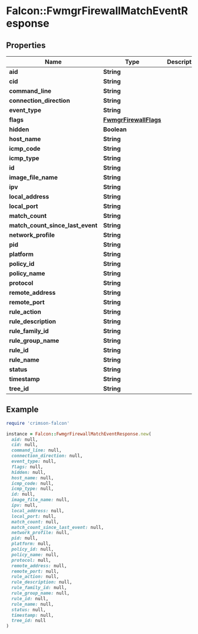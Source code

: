 # Falcon::FwmgrFirewallMatchEventResponse

## Properties

| Name | Type | Description | Notes |
| ---- | ---- | ----------- | ----- |
| **aid** | **String** |  |  |
| **cid** | **String** |  |  |
| **command_line** | **String** |  |  |
| **connection_direction** | **String** |  |  |
| **event_type** | **String** |  |  |
| **flags** | [**FwmgrFirewallFlags**](FwmgrFirewallFlags.md) |  |  |
| **hidden** | **Boolean** |  |  |
| **host_name** | **String** |  |  |
| **icmp_code** | **String** |  |  |
| **icmp_type** | **String** |  |  |
| **id** | **String** |  |  |
| **image_file_name** | **String** |  |  |
| **ipv** | **String** |  |  |
| **local_address** | **String** |  |  |
| **local_port** | **String** |  |  |
| **match_count** | **String** |  |  |
| **match_count_since_last_event** | **String** |  |  |
| **network_profile** | **String** |  |  |
| **pid** | **String** |  |  |
| **platform** | **String** |  |  |
| **policy_id** | **String** |  |  |
| **policy_name** | **String** |  |  |
| **protocol** | **String** |  |  |
| **remote_address** | **String** |  |  |
| **remote_port** | **String** |  |  |
| **rule_action** | **String** |  |  |
| **rule_description** | **String** |  |  |
| **rule_family_id** | **String** |  |  |
| **rule_group_name** | **String** |  |  |
| **rule_id** | **String** |  |  |
| **rule_name** | **String** |  |  |
| **status** | **String** |  |  |
| **timestamp** | **String** |  |  |
| **tree_id** | **String** |  |  |

## Example

```ruby
require 'crimson-falcon'

instance = Falcon::FwmgrFirewallMatchEventResponse.new(
  aid: null,
  cid: null,
  command_line: null,
  connection_direction: null,
  event_type: null,
  flags: null,
  hidden: null,
  host_name: null,
  icmp_code: null,
  icmp_type: null,
  id: null,
  image_file_name: null,
  ipv: null,
  local_address: null,
  local_port: null,
  match_count: null,
  match_count_since_last_event: null,
  network_profile: null,
  pid: null,
  platform: null,
  policy_id: null,
  policy_name: null,
  protocol: null,
  remote_address: null,
  remote_port: null,
  rule_action: null,
  rule_description: null,
  rule_family_id: null,
  rule_group_name: null,
  rule_id: null,
  rule_name: null,
  status: null,
  timestamp: null,
  tree_id: null
)
```

